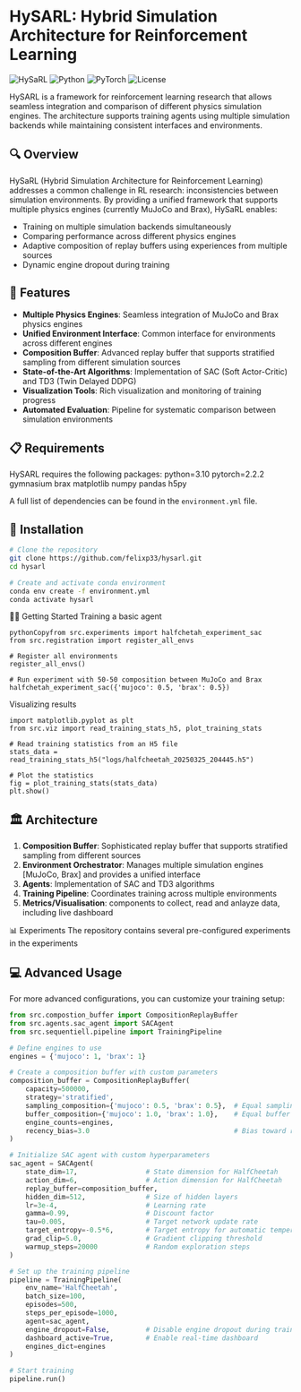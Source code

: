 # HySARL: Hybrid Simulation Architecture for Reinforcement Learning

![HySaRL](https://img.shields.io/badge/HySARL-Reinforcement_Learning-blue)
![Python](https://img.shields.io/badge/Python-3.10-green)
![PyTorch](https://img.shields.io/badge/PyTorch-2.2.2-orange)
![License](https://img.shields.io/badge/License-MIT-lightgrey)

HySARL is a framework for reinforcement learning research that allows seamless integration and comparison of different physics simulation engines. The architecture supports training agents using multiple simulation backends while maintaining consistent interfaces and environments.

## 🔍 Overview

HySaRL (Hybrid Simulation Architecture for Reinforcement Learning) addresses a common challenge in RL research: inconsistencies between simulation environments. By providing a unified framework that supports multiple physics engines (currently MuJoCo and Brax), HySaRL enables:

- Training on multiple simulation backends simultaneously
- Comparing performance across different physics engines
- Adaptive composition of replay buffers using experiences from multiple sources
- Dynamic engine dropout during training

## 🚀 Features

- **Multiple Physics Engines**: Seamless integration of MuJoCo and Brax physics engines
- **Unified Environment Interface**: Common interface for environments across different engines
- **Composition Buffer**: Advanced replay buffer that supports stratified sampling from different simulation sources
- **State-of-the-Art Algorithms**: Implementation of SAC (Soft Actor-Critic) and TD3 (Twin Delayed DDPG)
- **Visualization Tools**: Rich visualization and monitoring of training progress
- **Automated Evaluation**: Pipeline for systematic comparison between simulation environments

## 📋 Requirements

HySARL requires the following packages:
python=3.10
pytorch=2.2.2
gymnasium
brax
matplotlib
numpy
pandas
h5py

A full list of dependencies can be found in the `environment.yml` file.

## 🔧 Installation

```bash
# Clone the repository
git clone https://github.com/felixp33/hysarl.git
cd hysarl

# Create and activate conda environment
conda env create -f environment.yml
conda activate hysarl
```

🏃‍♂️ Getting Started
Training a basic agent
```
pythonCopyfrom src.experiments import halfchetah_experiment_sac
from src.registration import register_all_envs

# Register all environments
register_all_envs()

# Run experiment with 50-50 composition between MuJoCo and Brax
halfchetah_experiment_sac({'mujoco': 0.5, 'brax': 0.5})
```

Visualizing results
```
import matplotlib.pyplot as plt
from src.viz import read_training_stats_h5, plot_training_stats

# Read training statistics from an H5 file
stats_data = read_training_stats_h5("logs/halfcheetah_20250325_204445.h5")

# Plot the statistics
fig = plot_training_stats(stats_data)
plt.show()

```

## 🏛️ Architecture

1. **Composition Buffer**: Sophisticated replay buffer that supports stratified sampling from different sources
2. **Environment Orchestrator**: Manages multiple simulation engines [MuJoCo, Brax] and provides a unified interface 
3. **Agents**: Implementation of SAC and TD3 algorithms
4. **Training Pipeline**: Coordinates training across multiple environments
5. **Metrics/Visualisation**: components to collect, read and anlayze data, including live dashboard

📊 Experiments
The repository contains several pre-configured experiments in the experiments





## 💻 Advanced Usage

For more advanced configurations, you can customize your training setup:

```python
from src.compostion_buffer import CompositionReplayBuffer
from src.agents.sac_agent import SACAgent
from src.sequentiell.pipeline import TrainingPipeline

# Define engines to use
engines = {'mujoco': 1, 'brax': 1}

# Create a composition buffer with custom parameters
composition_buffer = CompositionReplayBuffer(
    capacity=500000,
    strategy='stratified',
    sampling_composition={'mujoco': 0.5, 'brax': 0.5},  # Equal sampling from both engines
    buffer_composition={'mujoco': 1.0, 'brax': 1.0},    # Equal buffer space allocation
    engine_counts=engines,
    recency_bias=3.0                                    # Bias toward recent experiences
)

# Initialize SAC agent with custom hyperparameters
sac_agent = SACAgent(
    state_dim=17,                 # State dimension for HalfCheetah
    action_dim=6,                 # Action dimension for HalfCheetah
    replay_buffer=composition_buffer,
    hidden_dim=512,               # Size of hidden layers
    lr=3e-4,                      # Learning rate
    gamma=0.99,                   # Discount factor
    tau=0.005,                    # Target network update rate
    target_entropy=-0.5*6,        # Target entropy for automatic temperature tuning
    grad_clip=5.0,                # Gradient clipping threshold
    warmup_steps=20000            # Random exploration steps
)

# Set up the training pipeline
pipeline = TrainingPipeline(
    env_name='HalfCheetah',
    batch_size=100,
    episodes=500,
    steps_per_episode=1000,
    agent=sac_agent,
    engine_dropout=False,         # Disable engine dropout during training
    dashboard_active=True,        # Enable real-time dashboard
    engines_dict=engines
)

# Start training
pipeline.run()

```
